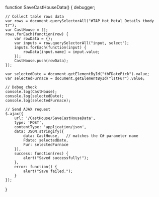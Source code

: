 function SaveCastHouseData() {
    debugger;

    // Collect table rows data
    var rows = document.querySelectorAll("#TAP_Hot_Metal_Details tbody tr");
    var CastHouse = [];
    rows.forEach(function(row) {
        var rowData = {};
        var inputs = row.querySelectorAll("input, select");
        inputs.forEach(function(input) {
            rowData[input.name] = input.value;
        });
        CastHouse.push(rowData);
    });

    var selectedDate = document.getElementById("tbFDatePick").value;
    var selectedFurnace = document.getElementById("lstFur").value;

    // Debug check
    console.log(CastHouse);
    console.log(selectedDate);
    console.log(selectedFurnace);

    // Send AJAX request
    $.ajax({
        url: '/CastHouse/SaveCastHouseData',
        type: 'POST',
        contentType: 'application/json',
        data: JSON.stringify({
            data: CastHouse,   // matches the C# parameter name
            Fdate: selectedDate,
            Fur: selectedFurnace
        }),
        success: function(res) {
            alert("Saved successfully!");
        },
        error: function() {
            alert("Save failed.");
        }
    });
}
